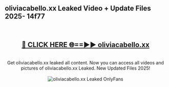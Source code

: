 <h2>oliviacabello.xx Leaked Video + Update Files 2025- 14f77</h2>
<br>
<div align="center">
<h2><a href="https://libra.edu.pl?oliviacabello.xx" rel="nofollow">🔴 CLICK HERE 🌐==►► oliviacabello.xx</a></h2>
<br>
Get oliviacabello.xx leaked all content. Now you can access all videos and pictures of oliviacabello.xx Leaked. New Updated Files 2025!
<br>
<br>
<a href="https://libra.edu.pl?oliviacabello.xx" rel="nofollow" data-target="animated-image.originalLink"><img src="https://i.ibb.co.com/WyWwxjT/player-gif2.gif" alt="oliviacabello.xx Leaked OnlyFans" style="max-width: 100%; display: inline-block;" data-target="animated-image.originalImage"></a>
</div>
<br>